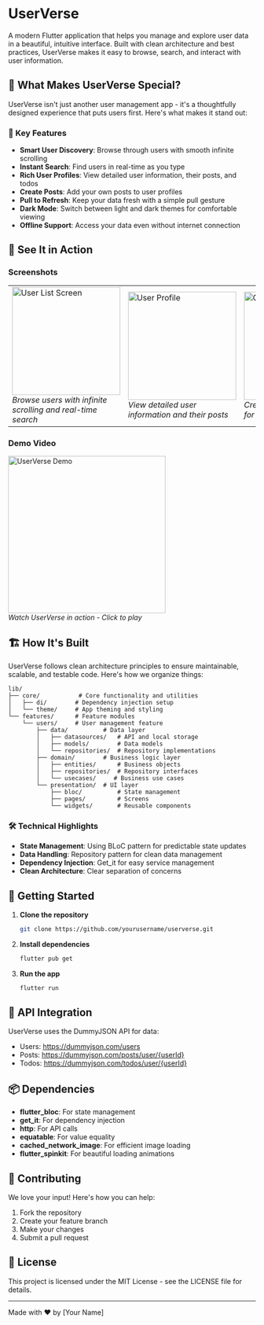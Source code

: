 # UserVerse

A modern Flutter application that helps you manage and explore user data in a beautiful, intuitive interface. Built with clean architecture and best practices, UserVerse makes it easy to browse, search, and interact with user information.

## 🌟 What Makes UserVerse Special?

UserVerse isn't just another user management app - it's a thoughtfully designed experience that puts users first. Here's what makes it stand out:

### 🎯 Key Features

- **Smart User Discovery**: Browse through users with smooth infinite scrolling
- **Instant Search**: Find users in real-time as you type
- **Rich User Profiles**: View detailed user information, their posts, and todos
- **Create Posts**: Add your own posts to user profiles
- **Pull to Refresh**: Keep your data fresh with a simple pull gesture
- **Dark Mode**: Switch between light and dark themes for comfortable viewing
- **Offline Support**: Access your data even without internet connection

## 📱 See It in Action

### Screenshots

<table>
  <tr>
    <td>
      <img src="https://res.cloudinary.com/deuhpyrku/image/upload/v1749032473/Screenshot_20250604-154802_gf6lqn.png" alt="User List Screen" width="220"/><br>
      <em>Browse users with infinite scrolling and real-time search</em>
    </td>
    <td>
      <img src="https://res.cloudinary.com/deuhpyrku/image/upload/v1749032473/Screenshot_20250604-154829_zjbhqg.png" alt="User Profile" width="220"/><br>
      <em>View detailed user information and their posts</em>
    </td>
    <td>
      <img src="https://res.cloudinary.com/deuhpyrku/image/upload/v1749032473/Screenshot_20250604-154836_bvd26w.png" alt="Create Post" width="220"/><br>
      <em>Create and manage posts for users</em>
    </td>
  </tr>
</table>

### Demo Video

<a href="https://res.cloudinary.com/deuhpyrku/video/upload/v1749032518/screen-20250604-154930_ndzqps.mp4" target="_blank">
  <img src="https://res.cloudinary.com/deuhpyrku/image/upload/v1749032473/Screenshot_20250604-154813_mkeigc.png" alt="UserVerse Demo" width="320"/>
</a>
<br>
<em>Watch UserVerse in action - Click to play</em>

## 🏗️ How It's Built

UserVerse follows clean architecture principles to ensure maintainable, scalable, and testable code. Here's how we organize things:

```
lib/
├── core/           # Core functionality and utilities
│   ├── di/        # Dependency injection setup
│   └── theme/     # App theming and styling
└── features/      # Feature modules
    └── users/     # User management feature
        ├── data/          # Data layer
        │   ├── datasources/   # API and local storage
        │   ├── models/        # Data models
        │   └── repositories/  # Repository implementations
        ├── domain/        # Business logic layer
        │   ├── entities/      # Business objects
        │   ├── repositories/  # Repository interfaces
        │   └── usecases/     # Business use cases
        └── presentation/  # UI layer
            ├── bloc/          # State management
            ├── pages/         # Screens
            └── widgets/       # Reusable components
```

### 🛠️ Technical Highlights

- **State Management**: Using BLoC pattern for predictable state updates
- **Data Handling**: Repository pattern for clean data management
- **Dependency Injection**: Get_it for easy service management
- **Clean Architecture**: Clear separation of concerns

## 🚀 Getting Started

1. **Clone the repository**
   ```bash
   git clone https://github.com/yourusername/userverse.git
   ```

2. **Install dependencies**
   ```bash
   flutter pub get
   ```

3. **Run the app**
   ```bash
   flutter run
   ```

## 🔌 API Integration

UserVerse uses the DummyJSON API for data:
- Users: https://dummyjson.com/users
- Posts: https://dummyjson.com/posts/user/{userId}
- Todos: https://dummyjson.com/todos/user/{userId}

## 📦 Dependencies

- **flutter_bloc**: For state management
- **get_it**: For dependency injection
- **http**: For API calls
- **equatable**: For value equality
- **cached_network_image**: For efficient image loading
- **flutter_spinkit**: For beautiful loading animations

## 🤝 Contributing

We love your input! Here's how you can help:

1. Fork the repository
2. Create your feature branch
3. Make your changes
4. Submit a pull request

## 📄 License

This project is licensed under the MIT License - see the LICENSE file for details.

---

Made with ❤️ by [Your Name]
